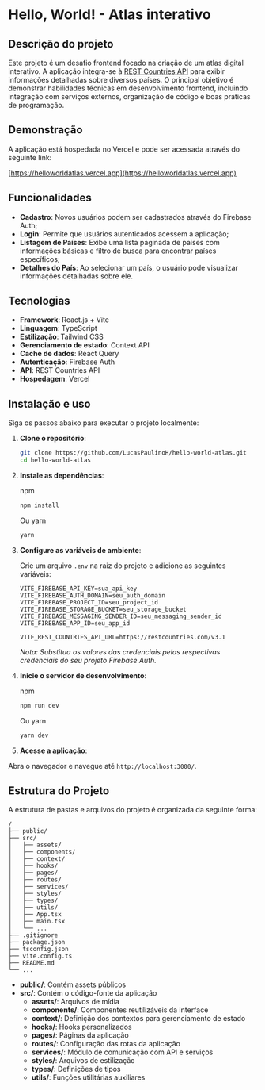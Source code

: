 # Hello, World! - Atlas interativo

## Descrição do projeto

Este projeto é um desafio frontend focado na criação de um atlas digital interativo. A aplicação integra-se à [REST Countries API](https://restcountries.com/) para exibir informações detalhadas sobre diversos países. O principal objetivo é demonstrar habilidades técnicas em desenvolvimento frontend, incluindo integração com serviços externos, organização de código e boas práticas de programação.

## Demonstração

A aplicação está hospedada no Vercel e pode ser acessada através do seguinte link:

[https://helloworldatlas.vercel.app](https://helloworldatlas.vercel.app)

## Funcionalidades

- **Cadastro**: Novos usuários podem ser cadastrados através do Firebase Auth;
- **Login**: Permite que usuários autenticados acessem a aplicação;
- **Listagem de Países**: Exibe uma lista paginada de países com informações básicas e filtro de busca para encontrar países específicos;
- **Detalhes do País**: Ao selecionar um país, o usuário pode visualizar informações detalhadas sobre ele.

## Tecnologias

- **Framework**: React.js + Vite
- **Linguagem**: TypeScript
- **Estilização**: Tailwind CSS
- **Gerenciamento de estado**: Context API
- **Cache de dados**: React Query
- **Autenticação**: Firebase Auth
- **API**: REST Countries API
- **Hospedagem**: Vercel

## Instalação e uso

Siga os passos abaixo para executar o projeto localmente:

1. **Clone o repositório**:

   ```bash
   git clone https://github.com/LucasPaulinoH/hello-world-atlas.git
   cd hello-world-atlas
   ```

2. **Instale as dependências**:

    npm

    ```bash
    npm install
    ```

    Ou yarn

    ```bash
    yarn
    ```

1. **Configure as variáveis de ambiente**:

   Crie um arquivo `.env` na raiz do projeto e adicione as seguintes variáveis:

    ```env
    VITE_FIREBASE_API_KEY=sua_api_key
    VITE_FIREBASE_AUTH_DOMAIN=seu_auth_domain
    VITE_FIREBASE_PROJECT_ID=seu_project_id
    VITE_FIREBASE_STORAGE_BUCKET=seu_storage_bucket
    VITE_FIREBASE_MESSAGING_SENDER_ID=seu_messaging_sender_id
    VITE_FIREBASE_APP_ID=seu_app_id

    VITE_REST_COUNTRIES_API_URL=https://restcountries.com/v3.1
    ```

    _Nota: Substitua os valores das credenciais pelas respectivas credenciais do seu projeto Firebase Auth._

2. **Inicie o servidor de desenvolvimento**:

    npm

    ```bash
    npm run dev
    ```

    Ou yarn

    ```bash
    yarn dev
    ```

3. **Acesse a aplicação**:

Abra o navegador e navegue até `http://localhost:3000/`.

## Estrutura do Projeto

A estrutura de pastas e arquivos do projeto é organizada da seguinte forma:

```
/
├── public/
├── src/
│   ├── assets/
│   ├── components/
│   ├── context/
│   ├── hooks/
│   ├── pages/
│   ├── routes/
│   ├── services/
│   ├── styles/
│   ├── types/
│   ├── utils/
│   ├── App.tsx
│   ├── main.tsx
│   └── ...
├── .gitignore
├── package.json
├── tsconfig.json
├── vite.config.ts
├── README.md
└── ...
```

- **public/**: Contém assets públicos
- **src/**: Contém o código-fonte da aplicação
  - **assets/**: Arquivos de mídia
  - **components/**: Componentes reutilizáveis da interface
  - **context/**: Definição dos contextos para gerenciamento de estado
  - **hooks/**: Hooks personalizados
  - **pages/**: Páginas da aplicação
  - **routes/**: Configuração das rotas da aplicação
  - **services/**: Módulo de comunicação com API e serviços
  - **styles/**: Arquivos de estilização
  - **types/**: Definições de tipos
  - **utils/**: Funções utilitárias auxiliares

